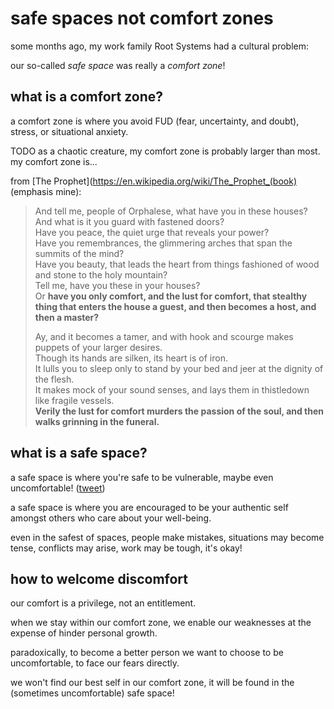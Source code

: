 # safe spaces not comfort zones

some months ago, my work family Root Systems had a cultural problem:

our so-called _safe space_ was really a _comfort zone_!

## what is a comfort zone?

a comfort zone is where you avoid FUD (fear, uncertainty, and doubt), stress, or situational anxiety.

TODO as a chaotic creature, my comfort zone is probably larger than most.  my comfort zone is...

from [The Prophet](https://en.wikipedia.org/wiki/The_Prophet_(book) (emphasis mine):

> And tell me, people of Orphalese, what have you in these houses?  
> And what is it you guard with fastened doors?  
> Have you peace, the quiet urge that reveals your power?  
> Have you remembrances, the glimmering arches that span the summits of the mind?  
> Have you beauty, that leads the heart from things fashioned of wood and stone to the holy mountain?  
> Tell me, have you these in your houses?  
> Or **have you only comfort, and the lust for comfort, that stealthy thing that enters the house a guest, and then becomes a host, and then a master?**  
>
> Ay, and it becomes a tamer, and with hook and scourge makes puppets of your larger desires.  
> Though its hands are silken, its heart is of iron.  
> It lulls you to sleep only to stand by your bed and jeer at the dignity of the flesh.  
> It makes mock of your sound senses, and lays them in thistledown like fragile vessels.  
> **Verily the lust for comfort murders the passion of the soul, and then walks grinning in the funeral.**  

## what is a safe space?

a safe space is where you're safe to be vulnerable, maybe even uncomfortable! ([tweet](TODO))

a safe space is where you are encouraged to be your authentic self amongst others who care about your well-being.

even in the safest of spaces, people make mistakes, situations may become tense, conflicts may arise, work may be tough, it's okay!

## how to welcome discomfort

our comfort is a privilege, not an entitlement.

when we stay within our comfort zone, we enable our weaknesses at the expense of hinder personal growth.

paradoxically, to become a better person we want to choose to be uncomfortable, to face our fears directly.

we won't find our best self in our comfort zone, it will be found in the (sometimes uncomfortable) safe space!
